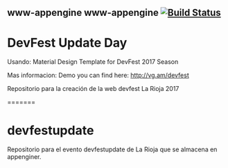 ## www-appengine www-appengine [![Build Status](https://travis-ci.org/GDGLaRioja/www-appengine.svg?branch=master)](https://travis-ci.org/GDGLaRioja/www-appengine) 


# DevFest Update Day

Usando:
Material Design Template for DevFest 2017 Season

Mas informacion:
Demo you can find here: http://vg.am/devfest

Repositorio para la creación de la web devfest La Rioja 2017

=======
# devfestupdate
Repositorio para el evento devfestupdate de La Rioja que se almacena en appenginer.
